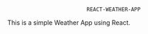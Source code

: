                              REACT-WEATHER-APP
                             
This is a simple Weather App using React.
